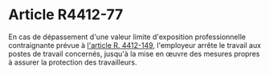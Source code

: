 # Article R4412-77

En cas de dépassement d'une valeur limite d'exposition professionnelle contraignante prévue à [l'article R. 4412-149][1], l'employeur arrête le travail aux postes de travail concernés, jusqu'à la mise en œuvre des mesures propres à assurer la protection des travailleurs.

 [1]: /affichCodeArticle.do?cidTexte=LEGITEXT000006072050&idArticle=LEGIARTI000018490740&dateTexte=&categorieLien=cid
